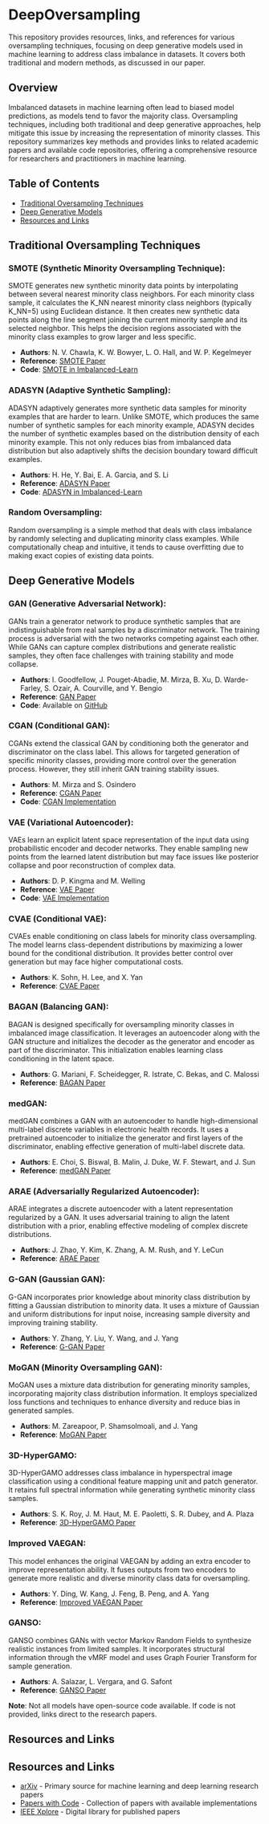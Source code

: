 # DeepOversampling

This repository provides resources, links, and references for various oversampling techniques, focusing on deep generative models used in machine learning to address class imbalance in datasets. It covers both traditional and modern methods, as discussed in our paper.

## Overview

Imbalanced datasets in machine learning often lead to biased model predictions, as models tend to favor the majority class. Oversampling techniques, including both traditional and deep generative approaches, help mitigate this issue by increasing the representation of minority classes. This repository summarizes key methods and provides links to related academic papers and available code repositories, offering a comprehensive resource for researchers and practitioners in machine learning.

## Table of Contents
* [Traditional Oversampling Techniques](#traditional-oversampling-techniques)
* [Deep Generative Models](#deep-generative-models)
* [Resources and Links](#resources-and-links)

## Traditional Oversampling Techniques

### SMOTE (Synthetic Minority Oversampling Technique):
SMOTE generates new synthetic minority data points by interpolating between several nearest minority class neighbors. For each minority class sample, it calculates the K_NN nearest minority class neighbors (typically K_NN=5) using Euclidean distance. It then creates new synthetic data points along the line segment joining the current minority sample and its selected neighbor. This helps the decision regions associated with the minority class examples to grow larger and less specific.

- **Authors**: N. V. Chawla, K. W. Bowyer, L. O. Hall, and W. P. Kegelmeyer
- **Reference**: [SMOTE Paper](https://doi.org/10.1613/jair.953)
- **Code**: [SMOTE in Imbalanced-Learn](https://github.com/scikit-learn-contrib/imbalanced-learn)

### ADASYN (Adaptive Synthetic Sampling):
ADASYN adaptively generates more synthetic data samples for minority examples that are harder to learn. Unlike SMOTE, which produces the same number of synthetic samples for each minority example, ADASYN decides the number of synthetic examples based on the distribution density of each minority example. This not only reduces bias from imbalanced data distribution but also adaptively shifts the decision boundary toward difficult examples.

- **Authors**: H. He, Y. Bai, E. A. Garcia, and S. Li
- **Reference**: [ADASYN Paper](https://doi.org/10.1109/IJCNN.2008.4633969)
- **Code**: [ADASYN in Imbalanced-Learn](https://github.com/scikit-learn-contrib/imbalanced-learn)

### Random Oversampling:
Random oversampling is a simple method that deals with class imbalance by randomly selecting and duplicating minority class examples. While computationally cheap and intuitive, it tends to cause overfitting due to making exact copies of existing data points.

## Deep Generative Models

### GAN (Generative Adversarial Network):
GANs train a generator network to produce synthetic samples that are indistinguishable from real samples by a discriminator network. The training process is adversarial with the two networks competing against each other. While GANs can capture complex distributions and generate realistic samples, they often face challenges with training stability and mode collapse.

- **Authors**: I. Goodfellow, J. Pouget-Abadie, M. Mirza, B. Xu, D. Warde-Farley, S. Ozair, A. Courville, and Y. Bengio
- **Reference**: [GAN Paper](https://papers.nips.cc/paper/2014/hash/5ca3e9b122f61f8f06494c97b1afccf3-Abstract.html)
- **Code**: Available on [GitHub](https://github.com/goodfeli/adversarial)

### CGAN (Conditional GAN):
CGANs extend the classical GAN by conditioning both the generator and discriminator on the class label. This allows for targeted generation of specific minority classes, providing more control over the generation process. However, they still inherit GAN training stability issues.

- **Authors**: M. Mirza and S. Osindero
- **Reference**: [CGAN Paper](https://arxiv.org/abs/1411.1784)
- **Code**: [CGAN Implementation](https://github.com/pytorch/examples/tree/main/dcgan)

### VAE (Variational Autoencoder):
VAEs learn an explicit latent space representation of the input data using probabilistic encoder and decoder networks. They enable sampling new points from the learned latent distribution but may face issues like posterior collapse and poor reconstruction of complex data.

- **Authors**: D. P. Kingma and M. Welling
- **Reference**: [VAE Paper](https://arxiv.org/abs/1312.6114)
- **Code**: [VAE Implementation](https://github.com/pytorch/examples/tree/main/vae)

### CVAE (Conditional VAE):
CVAEs enable conditioning on class labels for minority class oversampling. The model learns class-dependent distributions by maximizing a lower bound for the conditional distribution. It provides better control over generation but may face higher computational costs.

- **Authors**: K. Sohn, H. Lee, and X. Yan
- **Reference**: [CVAE Paper](https://papers.nips.cc/paper/2015/hash/8d55a249e6baa5c06772297520da2051-Abstract.html)

### BAGAN (Balancing GAN):
BAGAN is designed specifically for oversampling minority classes in imbalanced image classification. It leverages an autoencoder along with the GAN structure and initializes the decoder as the generator and encoder as part of the discriminator. This initialization enables learning class conditioning in the latent space.

- **Authors**: G. Mariani, F. Scheidegger, R. Istrate, C. Bekas, and C. Malossi
- **Reference**: [BAGAN Paper](https://arxiv.org/abs/1803.09655)

### medGAN:
medGAN combines a GAN with an autoencoder to handle high-dimensional multi-label discrete variables in electronic health records. It uses a pretrained autoencoder to initialize the generator and first layers of the discriminator, enabling effective generation of multi-label discrete data.

- **Authors**: E. Choi, S. Biswal, B. Malin, J. Duke, W. F. Stewart, and J. Sun
- **Reference**: [medGAN Paper](https://arxiv.org/abs/1703.06490)

### ARAE (Adversarially Regularized Autoencoder):
ARAE integrates a discrete autoencoder with a latent representation regularized by a GAN. It uses adversarial training to align the latent distribution with a prior, enabling effective modeling of complex discrete distributions.

- **Authors**: J. Zhao, Y. Kim, K. Zhang, A. M. Rush, and Y. LeCun
- **Reference**: [ARAE Paper](https://arxiv.org/abs/1706.04223)

### G-GAN (Gaussian GAN):
G-GAN incorporates prior knowledge about minority class distribution by fitting a Gaussian distribution to minority data. It uses a mixture of Gaussian and uniform distributions for input noise, increasing sample diversity and improving training stability.

- **Authors**: Y. Zhang, Y. Liu, Y. Wang, and J. Yang
- **Reference**: [G-GAN Paper](https://doi.org/10.1016/j.chemolab.2023.104775)

### MoGAN (Minority Oversampling GAN):
MoGAN uses a mixture data distribution for generating minority samples, incorporating majority class distribution information. It employs specialized loss functions and techniques to enhance diversity and reduce bias in generated samples.

- **Authors**: M. Zareapoor, P. Shamsolmoali, and J. Yang
- **Reference**: [MoGAN Paper](https://doi.org/10.1016/j.ymssp.2020.107175)

### 3D-HyperGAMO:
3D-HyperGAMO addresses class imbalance in hyperspectral image classification using a conditional feature mapping unit and patch generator. It retains full spectral information while generating synthetic minority class samples.

- **Authors**: S. K. Roy, J. M. Haut, M. E. Paoletti, S. R. Dubey, and A. Plaza
- **Reference**: [3D-HyperGAMO Paper](https://doi.org/10.1109/TGRS.2021.3052048)

### Improved VAEGAN:
This model enhances the original VAEGAN by adding an extra encoder to improve representation ability. It fuses outputs from two encoders to generate more realistic and diverse minority class data for oversampling.

- **Authors**: Y. Ding, W. Kang, J. Feng, B. Peng, and A. Yang
- **Reference**: [Improved VAEGAN Paper](https://doi.org/10.1109/ACCESS.2023.3302339)

### GANSO:
GANSO combines GANs with vector Markov Random Fields to synthesize realistic instances from limited samples. It incorporates structural information through the vMRF model and uses Graph Fourier Transform for sample generation.

- **Authors**: A. Salazar, L. Vergara, and G. Safont
- **Reference**: [GANSO Paper](https://doi.org/10.1016/j.eswa.2020.113819)

**Note**: Not all models have open-source code available. If code is not provided, links direct to the research papers.

## Resources and Links
## Resources and Links
- [arXiv](https://arxiv.org/) - Primary source for machine learning and deep learning research papers
- [Papers with Code](https://paperswithcode.com/) - Collection of papers with available implementations
- [IEEE Xplore](https://ieeexplore.ieee.org/) - Digital library for published papers
